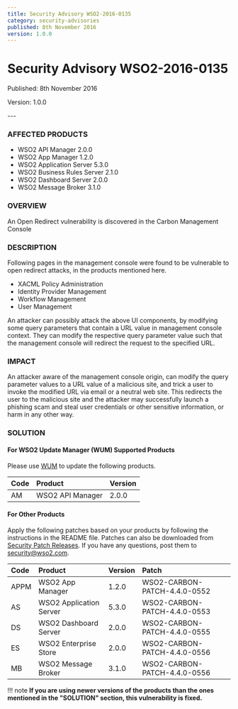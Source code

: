 ```yaml
---
title: Security Advisory WSO2-2016-0135
category: security-advisories
published: 8th November 2016
version: 1.0.0
---
```


# Security Advisory WSO2-2016-0135

<p class="doc-version">Published: 8th November 2016</p>
<p class="doc-version">Version: 1.0.0</p>
---

### AFFECTED PRODUCTS
* WSO2 API Manager 2.0.0
* WSO2 App Manager 1.2.0
* WSO2 Application Server 5.3.0
* WSO2 Business Rules Server 2.1.0
* WSO2 Dashboard Server 2.0.0
* WSO2 Message Broker 3.1.0


### OVERVIEW
An Open Redirect vulnerability is discovered in the Carbon Management Console


### DESCRIPTION
Following pages in the management console were found to be vulnerable to open redirect attacks, in the products mentioned here.

* XACML Policy Administration
* Identity Provider Management
* Workflow Management
* User Management

An attacker can possibly attack the above UI components, by modifying some query parameters that contain a URL value in management console context. They can modify the respective query parameter value such that the management console will redirect the request to the specified URL.


### IMPACT
An attacker aware of the management console origin, can modify the query parameter values to a URL value of a malicious site, and trick a user to invoke the modified URL via email or a neutral web site. This redirects the user to the malicious site and the attacker may successfully launch a phishing scam and steal user credentials or other sensitive information, or harm in any other way.


### SOLUTION

#### For WSO2 Update Manager (WUM) Supported Products
Please use [WUM](https://wso2.com/updates/wum/) to update the following products.

| Code | Product | Version |
| :--- | :------ | :------ |
| AM | WSO2 API Manager | 2.0.0 |

#### For Other Products
Apply the following patches based on your products by following the instructions in the README file. Patches can also be downloaded from [Security Patch Releases](http://wso2.com/security-patch-releases/). If you have any questions, post them to <security@wso2.com>.


| Code | Product | Version | Patch | 
| :--- | :------ | :------ | :---- |
| APPM | WSO2 App Manager | 1.2.0 | WSO2-CARBON-PATCH-4.4.0-0552 | 
| AS | WSO2 Application Server | 5.3.0 | WSO2-CARBON-PATCH-4.4.0-0553 |
| DS | WSO2 Dashboard Server | 2.0.0 | WSO2-CARBON-PATCH-4.4.0-0555 |
| ES | WSO2 Enterprise Store | 2.0.0 | WSO2-CARBON-PATCH-4.4.0-0556 |
| MB | WSO2 Message Broker | 3.1.0 | WSO2-CARBON-PATCH-4.4.0-0556 |


!!! note
    **If you are using newer versions of the products than the ones mentioned in the "SOLUTION" section, this vulnerability is fixed.**
